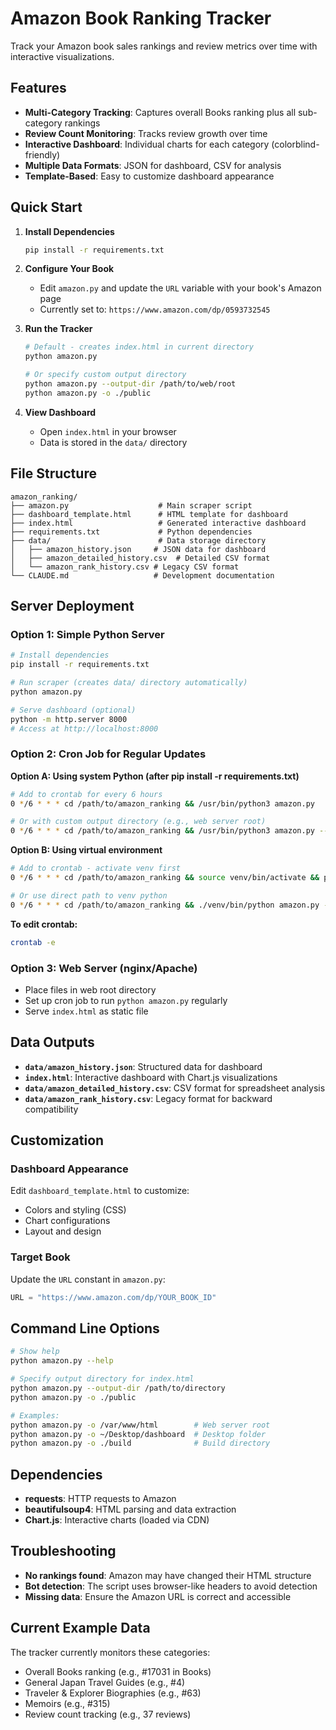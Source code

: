 # Amazon Book Ranking Tracker

Track your Amazon book sales rankings and review metrics over time with interactive visualizations.

## Features

- **Multi-Category Tracking**: Captures overall Books ranking plus all sub-category rankings
- **Review Count Monitoring**: Tracks review growth over time
- **Interactive Dashboard**: Individual charts for each category (colorblind-friendly)
- **Multiple Data Formats**: JSON for dashboard, CSV for analysis
- **Template-Based**: Easy to customize dashboard appearance

## Quick Start

1. **Install Dependencies**
   ```bash
   pip install -r requirements.txt
   ```

2. **Configure Your Book**
   - Edit `amazon.py` and update the `URL` variable with your book's Amazon page
   - Currently set to: `https://www.amazon.com/dp/0593732545`

3. **Run the Tracker**
   ```bash
   # Default - creates index.html in current directory
   python amazon.py
   
   # Or specify custom output directory
   python amazon.py --output-dir /path/to/web/root
   python amazon.py -o ./public
   ```

4. **View Dashboard**
   - Open `index.html` in your browser
   - Data is stored in the `data/` directory

## File Structure

```
amazon_ranking/
├── amazon.py                    # Main scraper script
├── dashboard_template.html      # HTML template for dashboard
├── index.html                   # Generated interactive dashboard
├── requirements.txt             # Python dependencies
├── data/                        # Data storage directory
│   ├── amazon_history.json     # JSON data for dashboard
│   ├── amazon_detailed_history.csv  # Detailed CSV format
│   └── amazon_rank_history.csv # Legacy CSV format
└── CLAUDE.md                   # Development documentation
```

## Server Deployment

### Option 1: Simple Python Server
```bash
# Install dependencies
pip install -r requirements.txt

# Run scraper (creates data/ directory automatically)
python amazon.py

# Serve dashboard (optional)
python -m http.server 8000
# Access at http://localhost:8000
```

### Option 2: Cron Job for Regular Updates

**Option A: Using system Python (after pip install -r requirements.txt)**
```bash
# Add to crontab for every 6 hours
0 */6 * * * cd /path/to/amazon_ranking && /usr/bin/python3 amazon.py

# Or with custom output directory (e.g., web server root)
0 */6 * * * cd /path/to/amazon_ranking && /usr/bin/python3 amazon.py --output-dir /var/www/html
```

**Option B: Using virtual environment**
```bash
# Add to crontab - activate venv first
0 */6 * * * cd /path/to/amazon_ranking && source venv/bin/activate && python amazon.py -o /var/www/html

# Or use direct path to venv python
0 */6 * * * cd /path/to/amazon_ranking && ./venv/bin/python amazon.py --output-dir /var/www/html
```

**To edit crontab:**
```bash
crontab -e
```

### Option 3: Web Server (nginx/Apache)
- Place files in web root directory
- Set up cron job to run `python amazon.py` regularly
- Serve `index.html` as static file

## Data Outputs

- **`data/amazon_history.json`**: Structured data for dashboard
- **`index.html`**: Interactive dashboard with Chart.js visualizations
- **`data/amazon_detailed_history.csv`**: CSV format for spreadsheet analysis
- **`data/amazon_rank_history.csv`**: Legacy format for backward compatibility

## Customization

### Dashboard Appearance
Edit `dashboard_template.html` to customize:
- Colors and styling (CSS)
- Chart configurations
- Layout and design

### Target Book
Update the `URL` constant in `amazon.py`:
```python
URL = "https://www.amazon.com/dp/YOUR_BOOK_ID"
```

## Command Line Options

```bash
# Show help
python amazon.py --help

# Specify output directory for index.html
python amazon.py --output-dir /path/to/directory
python amazon.py -o ./public

# Examples:
python amazon.py -o /var/www/html        # Web server root
python amazon.py -o ~/Desktop/dashboard  # Desktop folder
python amazon.py -o ./build              # Build directory
```

## Dependencies

- **requests**: HTTP requests to Amazon
- **beautifulsoup4**: HTML parsing and data extraction
- **Chart.js**: Interactive charts (loaded via CDN)

## Troubleshooting

- **No rankings found**: Amazon may have changed their HTML structure
- **Bot detection**: The script uses browser-like headers to avoid detection
- **Missing data**: Ensure the Amazon URL is correct and accessible

## Current Example Data

The tracker currently monitors these categories:
- Overall Books ranking (e.g., #17031 in Books)
- General Japan Travel Guides (e.g., #4)
- Traveler & Explorer Biographies (e.g., #63)
- Memoirs (e.g., #315)
- Review count tracking (e.g., 37 reviews)

